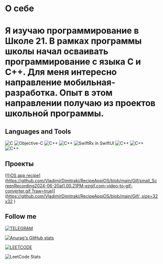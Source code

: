  # О себе
# Я изучаю программирование в Школе 21. В рамках программы школы начал осваивать программирование с языка C и C++. Для меня интересно направление мобильная-разработка. Опыт в этом направлении получаю из проектов школьной программы.

## Languages and Tools

![C](https://img.shields.io/badge/-090909?style=for-the-badge&logo=C)
![Objective-C](https://img.shields.io/badge/Objective--C-090909?style=for-the-badge&logo=obj-c)
![C++](https://img.shields.io/badge/С++-090909?style=for-the-badge&logo=Cplusplus)
![C++](https://img.shields.io/badge/Swift-090909?style=for-the-badge&logo=Swift)
![SwiftRx in SwiftUI](https://img.shields.io/badge/SwiftRx-090909?style=for-the-badge&logo=SwiftRx)
![C++](https://img.shields.io/badge/SQL-090909?style=for-the-badge&logo=Postgresql)
![C++](https://img.shields.io/badge/QT-090909?style=for-the-badge&logo=QT)
![C++](https://img.shields.io/badge/Docker-090909?style=for-the-badge&logo=Docker)

## Проекты

[[![iOS app recipe](https://github.com/VladimirDimitraki/RecipeAppiOS/blob/main/Gif/small_ScreenRecording2024-06-20at1.00.21PM-ezgif.com-video-to-gif-converter.gif
?raw=true)](https://github.com/VladimirDimitraki/RecipeAppiOS)](https://github.com/VladimirDimitraki/RecipeAppiOS/blob/main/Gif/,,size=32x32
)


## Follow me ##

[![TELEGRAM](https://img.shields.io/badge/TELEGRAM-090909?style=for-the-badge&logo=Telegram)](https://t.me/biggpapalXX)


[![Anurag's GitHub stats](https://github-readme-stats.vercel.app/api?username=VladimirDimitraki)](https://github.com/anuraghazra/github-readme-stats)

[![LEETCODE](https://img.shields.io/badge/LeetCode-VladimirDimitraki-090909?style=for-the-badge&logo=leetcode)](https://leetcode.com/VladimirDimitraki/)

![LeetCode Stats](https://leetcard.jacoblin.cool/VladimirDimitraki?ext=activity)
